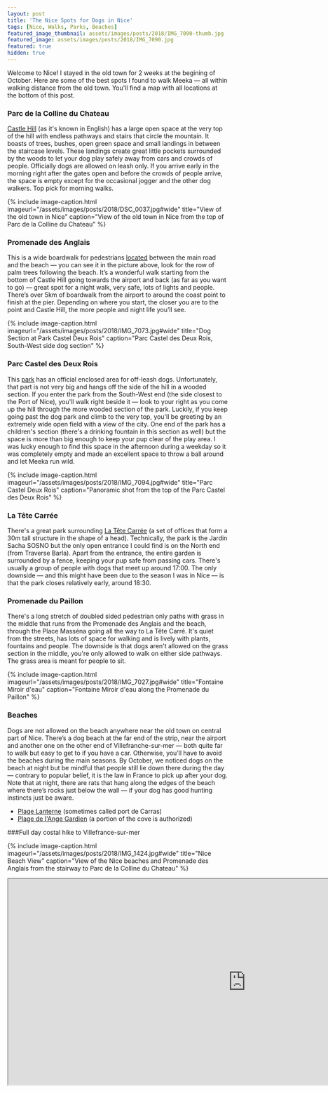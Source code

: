 ```yaml
---
layout: post
title: 'The Nice Spots for Dogs in Nice'
tags: [Nice, Walks, Parks, Beaches]
featured_image_thumbnail: assets/images/posts/2018/IMG_7090-thumb.jpg
featured_image: assets/images/posts/2018/IMG_7090.jpg
featured: true
hidden: true
---
```


Welcome to Nice! I stayed in the old town for 2 weeks at the begining of October. Here are some of the best spots I found to walk Meeka — all within walking distance from the old town. You'll find a map with all locations at the bottom of this post.

<!--more-->

### Parc de la Colline du Chateau
[Castle Hill](https://goo.gl/maps/Mq5NafWky2L2) (as it's known in English) has a large open space at the very top of the hill with endless pathways and stairs that circle the mountain. It boasts of trees, bushes, open green space and small landings in between the staircase levels. These landings create great little pockets surrounded by the woods to let your dog play safely away from cars and crowds of people. Officially dogs are allowed on leash only. If you arrive early in the morning right after the gates open and before the crowds of people arrive, the space is empty except for the occasional jogger and the other dog walkers. Top pick for morning walks.

{% include image-caption.html imageurl="/assets/images/posts/2018/DSC_0037.jpg#wide" title="View of the old town in Nice" caption="View of the old town in Nice from the top of Parc de la Colline du Chateau" %}

### Promenade des Anglais
This is a wide boardwalk for pedestrians [located](https://goo.gl/maps/K2NnLAqXiqj) between the main road and the beach — you can see it in the picture above, look for the row of palm trees following the beach. It’s a wonderful walk starting from the bottom of Castle Hill going towards the airport and back (as far as you want to go) — great spot for a night walk, very safe, lots of lights and people. There’s over 5km of boardwalk from the airport to around the coast point to finish at the pier. Depending on where you start, the closer you are to the point and Castle Hill, the more people and night life you’ll see.

{% include image-caption.html imageurl="/assets/images/posts/2018/IMG_7073.jpg#wide" title="Dog Section at Park Castel Deux Rois" caption="Parc Castel des Deux Rois, South-West side dog section" %}

### Parc Castel des Deux Rois
This [park](https://goo.gl/maps/UUU7of8XSpA2) has an official enclosed area for off-leash dogs. Unfortunately, that part is not very big and hangs off the side of the hill in a wooded section. If you enter the park from the South-West end (the side closest to the Port of Nice), you'll walk right beside it — look to your right as you come up the hill through the more wooded section of the park. Luckily, if you keep going past the dog park and climb to the very top, you'll be greeting by an extremely wide open field with a view of the city. One end of the park has a children's section (there's a drinking fountain in this section as well) but the space is more than big enough to keep your pup clear of the play area. I was lucky enough to find this space in the afternoon during a weekday so it was completely empty and made an excellent space to throw a ball around and let Meeka run wild.

{% include image-caption.html imageurl="/assets/images/posts/2018/IMG_7094.jpg#wide" title="Parc Castel Deux Rois" caption="Panoramic shot from the top of the Parc Castel des Deux Rois" %}

### La Tête Carrée
There's a great park surrounding [La Tête Carrée](https://goo.gl/maps/iKe7gqxrMkm) (a set of offices that form a 30m tall structure in the shape of a head). Technically, the park is the Jardin Sacha SOSNO but the only open entrance I could find is on the North end (from Traverse Barla). Apart from the entrance, the entire garden is surrounded by a fence, keeping your pup safe from passing cars. There's usually a group of people with dogs that meet up around 17:00. The only downside — and this might have been due to the season I was in Nice — is that the park closes relatively early, around 18:30.

### Promenade du Paillon
There's a long stretch of doubled sided pedestrian only paths with grass in the middle that runs from the Promenade des Anglais and the beach, through the Place Masséna going all the way to La Tête Carré. It's quiet from the streets, has lots of space for walking and is lively with plants, fountains and people. The downside is that dogs aren't allowed on the grass section in the middle, you're only allowed to walk on either side pathways. The grass area is meant for people to sit.

{% include image-caption.html imageurl="/assets/images/posts/2018/IMG_7027.jpg#wide" title="Fontaine Miroir d'eau" caption="Fontaine Miroir d'eau along the Promenade du Paillon" %}

### Beaches
Dogs are not allowed on the beach anywhere near the old town on central part of Nice. There’s a dog beach at the far end of the strip, near the airport and another one on the other end of Villefranche-sur-mer — both quite far to walk but easy to get to if you have a car. Otherwise, you’ll have to avoid the beaches during the main seasons. By October, we noticed dogs on the beach at night but be mindful that people still lie down there during the day — contrary to popular belief, it is the law in France to pick up after your dog. Note that at night, there are rats that hang along the edges of the beach where there’s rocks just below the wall — if your dog has good hunting instincts just be aware.

* [Plage Lanterne](https://goo.gl/maps/6E2L5v4toEo) (sometimes called port de Carras) 
* [Plage de l'Ange Gardien](https://goo.gl/maps/fEcMZPtXaRC2) (a portion of the cove is authorized)

###Full day costal hike to Villefrance-sur-mer


{% include image-caption.html imageurl="/assets/images/posts/2018/IMG_1424.jpg#wide" title="Nice Beach View" caption="View of the Nice beaches and Promenade des Anglais from the stairway to Parc de la Colline du Chateau" %}

<iframe src="https://www.google.com/maps/d/u/1/embed?mid=1-75DCRSEmAm3_Eo_8IMRWWOusGp8R01i#wide" width="1084" height="470"></iframe>
